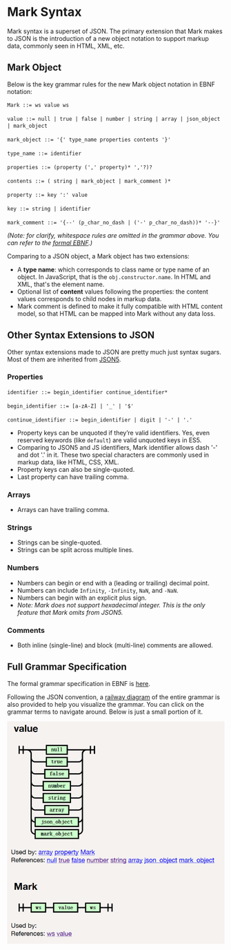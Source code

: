 # Mark Syntax

Mark syntax is a superset of JSON. The primary extension that Mark makes to JSON is the introduction of a new object notation to support markup data, commonly seen in HTML, XML, etc.

## Mark Object

Below is the key grammar rules for the new Mark object notation in EBNF notation:

```EBNF
Mark ::= ws value ws

value ::= null | true | false | number | string | array | json_object | mark_object

mark_object ::= '{' type_name properties contents '}'

type_name ::= identifier

properties ::= (property (',' property)* ','?)?

contents ::= ( string | mark_object | mark_comment )*

property ::= key ':' value

key ::= string | identifier

mark_comment ::= '{--' (p_char_no_dash | ('-' p_char_no_dash))* '--}'
```

*(Note: for clarify, whitespace rules are omitted in the grammar above. You can refer to the [formal EBNF](mark.ebnf).)*

Comparing to a JSON object, a Mark object has two extensions:

- A **type name**: which corresponds to class name or type name of an object. In JavaScript, that is the `obj.constructor.name`. In HTML and XML, that's the element name.
- Optional list of **content** values following the properties: the content values corresponds to child nodes in markup data.
- Mark comment is defined to make it fully compatible with HTML content model, so that HTML can be mapped into Mark without any data loss.

## Other Syntax Extensions to JSON

Other syntax extensions made to JSON are pretty much just syntax sugars. Most of them are inherited from [JSON5](http://json5.org/).

### Properties

```
identifier ::= begin_identifier continue_identifier*

begin_identifier ::= [a-zA-Z] | '_' | '$'

continue_identifier ::= begin_identifier | digit | '-' | '.'
```

- Property keys can be unquoted if they’re valid identifiers. Yes, even reserved keywords (like `default`) are valid unquoted keys in ES5.
- Comparing to JSON5 and JS identifiers, Mark identifier allows dash '-' and dot '.' in it. These two special characters are commonly used in markup data, like HTML, CSS, XML.
- Property keys can also be single-quoted.
- Last property can have trailing comma.

### Arrays

- Arrays can have trailing comma.

### Strings

- Strings can be single-quoted.
- Strings can be split across multiple lines.

### Numbers

- Numbers can begin or end with a (leading or trailing) decimal point.
- Numbers can include `Infinity`, `-Infinity`,  `NaN`, and `-NaN`.
- Numbers can begin with an explicit plus sign.
- *Note: Mark does not support hexadecimal integer. This is the only feature that Mark omits from JSON5.*

### Comments

- Both inline (single-line) and block (multi-line) comments are allowed.

## Full Grammar Specification

The formal grammar specification in EBNF is [here](mark.ebnf).

Following the JSON convention, a [railway diagram](mark-grammar.html) of the entire grammar is also provided to help you visualize the grammar. You can click on the grammar terms to navigate around. Below is just a small portion of it.

![](mark-railway-diagram.png)
